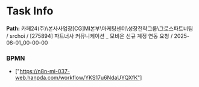 # Task Info

**Path:** 카페24(주)\본사사업장\[CG]MI본부\마케팅센터\성장전략그룹\그로스파트너팀 / srchoi / [275894] 파트너사 커뮤니케이션 _ 모비온 신규 계정 연동 요청 / 2025-08-01_00-00-00

### BPMN
- ["https://n8n-mi-037-web.hanpda.com/workflow/YKS17u6NdaUYQXfK"]

